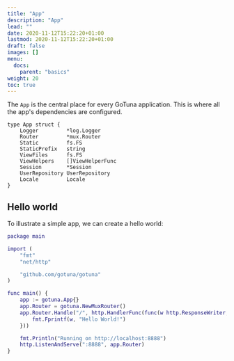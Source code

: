 ```yaml
---
title: "App"
description: "App"
lead: ""
date: 2020-11-12T15:22:20+01:00
lastmod: 2020-11-12T15:22:20+01:00
draft: false
images: []
menu: 
  docs:
    parent: "basics"
weight: 20
toc: true
---
```



The `App` is the central place for every GoTuna application. 
This is where all the app's dependencies are configured.

```
type App struct {
	Logger         *log.Logger
	Router         *mux.Router
	Static         fs.FS
	StaticPrefix   string
	ViewFiles      fs.FS
	ViewHelpers    []ViewHelperFunc
	Session        *Session
	UserRepository UserRepository
	Locale         Locale
}
```

## Hello world
To illustrate a simple app, we can create a hello world:

```gi
package main

import (
	"fmt"
	"net/http"

	"github.com/gotuna/gotuna"
)

func main() {
	app := gotuna.App{}
	app.Router = gotuna.NewMuxRouter()
	app.Router.Handle("/", http.HandlerFunc(func(w http.ResponseWriter, r *http.Request) {
		fmt.Fprintf(w, "Hello World!")
	}))

	fmt.Println("Running on http://localhost:8888")
	http.ListenAndServe(":8888", app.Router)
}
```
